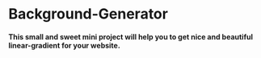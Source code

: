 # Background-Generator
#### This small and sweet mini project will help you to get nice and beautiful linear-gradient for your website.
